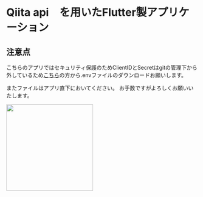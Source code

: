 # Qiita api　を用いたFlutter製アプリケーション

## 注意点
こちらのアプリではセキュリティ保護のためClientIDとSecretはgitの管理下から外しているため[こちら](https://drive.google.com/drive/folders/1G_aNWh-V-4yvdLMxzn9b7tOMuVVF1o8D)の方から.envファイルのダウンロードお願いします。

またファイルはアプリ直下においてください。
お手数ですがよろしくお願いいたします。


<img width="228" src = 'https://user-images.githubusercontent.com/85178728/176628550-67915d22-5886-4c36-8a46-b5e43c1331f4.png'>

